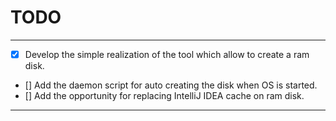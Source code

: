 # TODO

---

- [x] Develop the simple realization of the tool which allow to create a ram disk.
- [] Add the daemon script for auto creating the disk when OS is started.
- [] Add the opportunity for replacing IntelliJ IDEA cache on ram disk.

---


